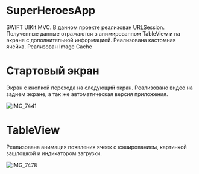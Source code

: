 # SuperHeroesApp
SWIFT UIKit MVC.  В данном проекте реализован URLSession. Полученные данные отражаются в анимированном TableView и на экране с дополнительной информацией. Реализована кастомная ячейка.
Реализован Image Cache

# Стартовый экран
Экран с кнопкой перехода на следующий экран. Реализовано видео на заднем экране, а так же автоматическая версия приложения.

![IMG_7441](https://user-images.githubusercontent.com/107308461/226176786-3c9904c0-cd57-48bc-9927-3dc763a9e465.gif)



# TableView
Реализована анимация появления ячеек с кэшированием, картинкой зашлошкой и индикатором загрузки. 

![IMG_7478](https://user-images.githubusercontent.com/107308461/226176888-9b079053-098d-4691-b3d0-114de7672ede.gif)

